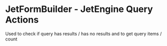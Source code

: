 # JetFormBuilder - JetEngine Query Actions
Used to check if query has results / has no results and to get query items / count
